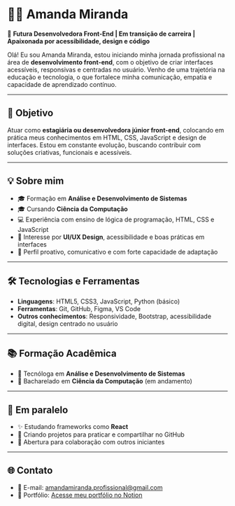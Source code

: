 # 👩‍💻 Amanda Miranda

🎯 **Futura Desenvolvedora Front-End | Em transição de carreira | Apaixonada por acessibilidade, design e código**

Olá! Eu sou Amanda Miranda, estou iniciando minha jornada profissional na área de **desenvolvimento front-end**, com o objetivo de criar interfaces acessíveis, responsivas e centradas no usuário. Venho de uma trajetória na educação e tecnologia, o que fortalece minha comunicação, empatia e capacidade de aprendizado contínuo.

---

## 🚀 Objetivo

Atuar como **estagiária ou desenvolvedora júnior front-end**, colocando em prática meus conhecimentos em HTML, CSS, JavaScript e design de interfaces. Estou em constante evolução, buscando contribuir com soluções criativas, funcionais e acessíveis.

---

## 💡 Sobre mim

- 🎓 Formação em **Análise e Desenvolvimento de Sistemas**
- 🎓 Cursando **Ciência da Computação**
- 💻 Experiência com ensino de lógica de programação, HTML, CSS e JavaScript
- 🎨 Interesse por **UI/UX Design**, acessibilidade e boas práticas em interfaces
- 🧠 Perfil proativo, comunicativo e com forte capacidade de adaptação

---

## 🛠️ Tecnologias e Ferramentas

- **Linguagens**: HTML5, CSS3, JavaScript, Python (básico)
- **Ferramentas**: Git, GitHub, Figma, VS Code
- **Outros conhecimentos**: Responsividade, Bootstrap, acessibilidade digital, design centrado no usuário

---

## 📚 Formação Acadêmica

- 🧾 Tecnóloga em **Análise e Desenvolvimento de Sistemas**
- 📘 Bacharelado em **Ciência da Computação** (em andamento)

---

## 📌 Em paralelo

- ✨ Estudando frameworks como **React**
- 🧩 Criando projetos para praticar e compartilhar no GitHub
- 🤝 Abertura para colaboração com outros iniciantes
---

## 🌐 Contato

- 💌 E-mail: amandamiranda.profissional@gmail.com
- 📁 Portfólio: [Acesse meu portfólio no Notion](https://designux.notion.site/Amanda-Krishna-Miranda-Santos-0b2c252fcd5a4551a4e90b882ff0e1ab?pvs=74)

